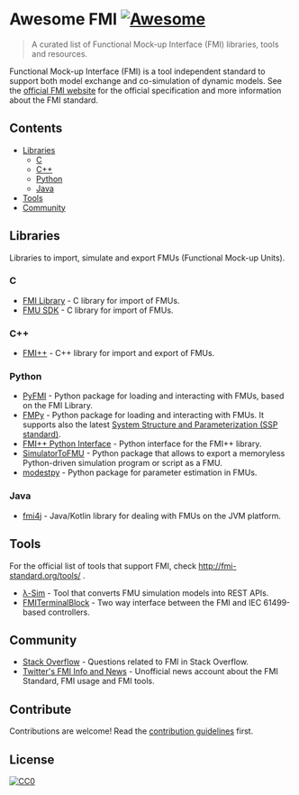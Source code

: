 # Awesome FMI [![Awesome](https://cdn.rawgit.com/sindresorhus/awesome/d7305f38d29fed78fa85652e3a63e154dd8e8829/media/badge.svg)](https://github.com/sindresorhus/awesome)

> A curated list of Functional Mock-up Interface (FMI) libraries, tools and resources.

Functional Mock-up Interface (FMI) is a tool independent standard to support both model exchange and co-simulation of dynamic models.
See the [official FMI website](http://fmi-standard.org/) for the official specification and more information about the FMI standard.

## Contents

- [Libraries](#section)
  - [C](#c)
  - [C++](#c-1)
  - [Python](#python)
  - [Java](#java)
- [Tools](#tools) 
- [Community](#community)


## Libraries

Libraries to import, simulate and export FMUs (Functional Mock-up Units). 

### C 
- [FMI Library](http://jmodelica.org/FMILibrary) - C library for import of FMUs.
- [FMU SDK](https://www.qtronic.de/en/fmusdk.html) - C library for import of FMUs.

### C++
- [FMI++](https://sourceforge.net/projects/fmipp/) - C++ library for import and export of FMUs. 

### Python
- [PyFMI](http://www.pyfmi.org/) - Python package for loading and interacting with FMUs, based on the FMI Library. 
- [FMPy](https://github.com/CATIA-Systems/FMPy) - Python package for loading and interacting with FMUs. It supports also the latest [System Structure and Parameterization (SSP standard)](https://www.modelica.org/projects). 
- [FMI++ Python Interface](https://pypi.python.org/pypi/fmipp) - Python interface for the FMI++ library. 
- [SimulatorToFMU](https://github.com/LBNL-ETA/SimulatorToFMU) - Python package that allows to export a memoryless Python-driven simulation program or script as a FMU.
- [modestpy](https://github.com/sdu-cfei/modest-py) - Python package for parameter estimation in FMUs.

### Java
- [fmi4j](https://sfi-mechatronics.github.io/fmi4j/) - Java/Kotlin library for dealing with FMUs on the JVM platform. 

## Tools 
For the official list of tools that support FMI, check http://fmi-standard.org/tools/ . 

- [λ-Sim](https://github.com/mbonvini/LambdaSim) - Tool that converts FMU simulation models into REST APIs.
- [FMITerminalBlock](https://github.com/AIT-IES/FMITerminalBlock) -  Two way interface between the FMI and IEC 61499-based controllers.

## Community
- [Stack Overflow](https://stackoverflow.com/tags/fmi) - Questions related to FMI in Stack Overflow. 
- [Twitter's FMI Info and News](https://twitter.com/fmi_info) - Unofficial news account about the FMI Standard, FMI usage and FMI tools.


## Contribute

Contributions are welcome! Read the [contribution guidelines](CONTRIBUTING.md) first.


## License

[![CC0](http://mirrors.creativecommons.org/presskit/buttons/88x31/svg/cc-zero.svg)](http://creativecommons.org/publicdomain/zero/1.0)
